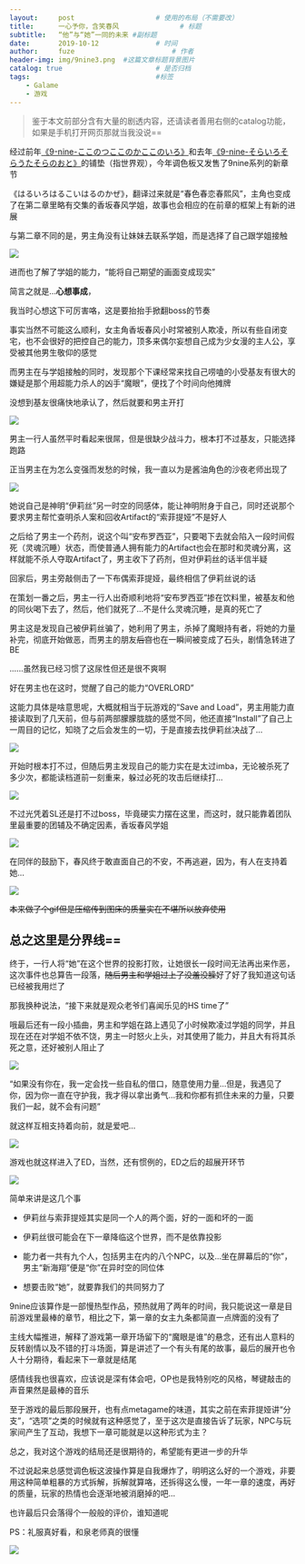 ```yaml
---
layout:     post   				    # 使用的布局（不需要改）
title:      一心予你，含笑春风				# 标题 
subtitle:   “他”与“她”一同的未来 #副标题
date:       2019-10-12 				# 时间
author:     fuze 						# 作者
header-img: img/9nine3.png 	#这篇文章标题背景图片
catalog: true 						# 是否归档
tags:								#标签
    - Galame
    - 游戏
---
```


>鉴于本文前部分含有大量的剧透内容，还请读者善用右侧的catalog功能，如果是手机打开网页那就当我没说==

经过前年[《9-nine-ここのつここのかここのいろ》](https://noordzeedebutirpitz.github.io/2019/10/02/9-nine1/)和去年[《9-nine-そらいろそらうたそらのおと》](https://noordzeedebutirpitz.github.io/2019/10/03/9-nine2/)的铺垫（指世界观），今年调色板又发售了9nine系列的新章节

《はるいろはるこいはるのかぜ》，翻译过来就是“春色春恋春熙风”，主角也变成了在第二章里略有交集的香坂春风学姐，故事也会相应的在前章的框架上有新的进展

与第二章不同的是，男主角没有让妹妹去联系学姐，而是选择了自己跟学姐接触

![](https://raw.githubusercontent.com/NoordZeedebuTirpitz/pic/master/9-nine-%E6%98%A5%E8%89%B2%E6%98%A5%E6%81%8B%E6%98%A5%E7%86%99%E9%A3%8E%201.1%20%E6%A8%B1%E7%A9%BA%E6%B1%89%E5%8C%96%E7%BB%84%202019_9_25%2019_15_18.png)

进而也了解了学姐的能力，“能将自己期望的画面变成现实”

简言之就是...**心想事成**，

我当时心想这下可厉害咯，这是要抬抬手掀翻boss的节奏

事实当然不可能这么顺利，女主角香坂春风小时常被别人欺凌，所以有些自闭变宅，也不会很好的把控自己的能力，顶多来偶尔妄想自己成为少女漫的主人公，享受被其他男生敬仰的感觉

而男主在与学姐接触的同时，发现那个下课经常来找自己唠嗑的小受基友有很大的嫌疑是那个用超能力杀人的凶手“魔眼”，便找了个时间向他摊牌

没想到基友很痛快地承认了，然后就要和男主开打

![](https://raw.githubusercontent.com/NoordZeedebuTirpitz/pic/master/9-nine-%E6%98%A5%E8%89%B2%E6%98%A5%E6%81%8B%E6%98%A5%E7%86%99%E9%A3%8E%201.1%20%E6%A8%B1%E7%A9%BA%E6%B1%89%E5%8C%96%E7%BB%84%202019_10_12%200_57_01.png)

男主一行人虽然平时看起来很屌，但是很缺少战斗力，根本打不过基友，只能选择跑路

正当男主在为怎么变强而发愁的时候，我一直以为是酱油角色的沙夜老师出现了

![](https://raw.githubusercontent.com/NoordZeedebuTirpitz/pic/master/9-nine-%E6%98%A5%E8%89%B2%E6%98%A5%E6%81%8B%E6%98%A5%E7%86%99%E9%A3%8E%201.1%20%E6%A8%B1%E7%A9%BA%E6%B1%89%E5%8C%96%E7%BB%84%202019_10_9%2019_16_22.png)

她说自己是神明“伊莉丝”另一时空的同感体，能让神明附身于自己，同时还说那个要求男主帮忙查明杀人案和回收Artifact的“索菲提娅”不是好人

之后给了男主一个药剂，说这个叫“安布罗西亚”，只要喝下去就会陷入一段时间假死（灵魂沉睡）状态，而使普通人拥有能力的Artifact也会在那时和灵魂分离，这样就能不杀人夺取Artifact了，男主收下了药剂，但对伊莉丝的话半信半疑

回家后，男主旁敲侧击了一下布偶索菲提娅，最终相信了伊莉丝说的话

在策划一番之后，男主一行人出奇顺利地将“安布罗西亚”掺在饮料里，被基友和他的同伙喝下去了，然后，他们就死了...不是什么灵魂沉睡，是真的死亡了

男主这是发现自己被伊莉丝骗了，她利用了男主，杀掉了魔眼持有者，将她的力量补完，彻底开始做恶，而男主的朋友~~后宫~~也在一瞬间被变成了石头，剧情急转进了BE

......虽然我已经习惯了这尿性但还是很不爽啊

好在男主也在这时，觉醒了自己的能力“OVERLORD”

这能力具体是啥意思呢，大概就相当于玩游戏的“Save and Load”，男主用能力直接读取到了几天前，但与前两部朦朦胧胧的感觉不同，他还直接“Install”了自己上一周目的记忆，知晓了之后会发生的一切，于是直接去找伊莉丝决战了...

![](https://raw.githubusercontent.com/NoordZeedebuTirpitz/pic/master/9-nine-%E6%98%A5%E8%89%B2%E6%98%A5%E6%81%8B%E6%98%A5%E7%86%99%E9%A3%8E%201.1%20%E6%A8%B1%E7%A9%BA%E6%B1%89%E5%8C%96%E7%BB%84%202019_10_12%201_34_39.png)

开始时根本打不过，但随后男主发现自己的能力实在是太过imba，无论被杀死了多少次，都能读档道前一刻重来，躲过必死的攻击后继续打...

![](https://raw.githubusercontent.com/NoordZeedebuTirpitz/pic/master/9-nine-%E6%98%A5%E8%89%B2%E6%98%A5%E6%81%8B%E6%98%A5%E7%86%99%E9%A3%8E%201.1%20%E6%A8%B1%E7%A9%BA%E6%B1%89%E5%8C%96%E7%BB%84%202019_10_12%201_34_08.png)

不过光凭着SL还是打不过boss，毕竟硬实力摆在这里，而这时，就只能靠着团队里最重要的团辅及不确定因素，香坂春风学姐

![](https://raw.githubusercontent.com/NoordZeedebuTirpitz/pic/master/9-nine-%E6%98%A5%E8%89%B2%E6%98%A5%E6%81%8B%E6%98%A5%E7%86%99%E9%A3%8E%201.1%20%E6%A8%B1%E7%A9%BA%E6%B1%89%E5%8C%96%E7%BB%84%202019_10_9%2020_11_06.png)

在同伴的鼓励下，春风终于敢直面自己的不安，不再逃避，因为，有人在支持着她...

![](https://raw.githubusercontent.com/NoordZeedebuTirpitz/pic/master/9-nine-%E6%98%A5%E8%89%B2%E6%98%A5%E6%81%8B%E6%98%A5%E7%86%99%E9%A3%8E%201.1%20%E6%A8%B1%E7%A9%BA%E6%B1%89%E5%8C%96%E7%BB%84%202019_10_10%200_33_26.png)

~~本来做了个gif但是压缩传到图床的质量实在不堪所以放弃使用~~

## 总之这里是分界线==

终于，一行人将“她”在这个世界的投影打败，让她很长一段时间无法再出来作恶，这次事件也总算告一段落，~~随后男主和学姐过上了没羞没臊~~好了好了我知道这句话已经被我用烂了

那我换种说法，“接下来就是观众老爷们喜闻乐见的HS time了”

哦最后还有一段小插曲，男主和学姐在路上遇见了小时候欺凌过学姐的同学，并且现在还在对学姐不依不饶，男主一时怒火上头，对其使用了能力，并且大有将其杀死之意，还好被别人阻止了

![](https://raw.githubusercontent.com/NoordZeedebuTirpitz/pic/master/9-nine-%E6%98%A5%E8%89%B2%E6%98%A5%E6%81%8B%E6%98%A5%E7%86%99%E9%A3%8E%201.1%20%E6%A8%B1%E7%A9%BA%E6%B1%89%E5%8C%96%E7%BB%84%202019_10_12%202_00_29.png)

“如果没有你在，我一定会找一些自私的借口，随意使用力量...但是，我遇见了你，因为你一直在守护我，我才得以拿出勇气...我和你都有抓住未来的力量，只要我们一起，就不会有问题”

就这样互相支持着向前，就是爱吧...

![](https://raw.githubusercontent.com/NoordZeedebuTirpitz/pic/master/9-nine-%E6%98%A5%E8%89%B2%E6%98%A5%E6%81%8B%E6%98%A5%E7%86%99%E9%A3%8E%201.1%20%E6%A8%B1%E7%A9%BA%E6%B1%89%E5%8C%96%E7%BB%84%202019_10_11%201_21_36.png)

游戏也就这样进入了ED，当然，还有惯例的，ED之后的超展开环节

![](https://raw.githubusercontent.com/NoordZeedebuTirpitz/pic/master/9-nine-%E6%98%A5%E8%89%B2%E6%98%A5%E6%81%8B%E6%98%A5%E7%86%99%E9%A3%8E%201.1%20%E6%A8%B1%E7%A9%BA%E6%B1%89%E5%8C%96%E7%BB%84%202019_10_11%201_23_02.png)

简单来讲是这几个事

* 伊莉丝与索菲提娅其实是同一个人的两个面，好的一面和坏的一面

* 伊莉丝很可能会在下一章降临这个世界，而不是依靠投影

* 能力者一共有九个人，包括男主在内的八个NPC，以及...坐在屏幕后的“你”，男主“新海翔”便是“你”在异时空的同位体

* 想要击败“她”，就要靠我们的共同努力了

9nine应该算作是一部慢热型作品，预热就用了两年的时间，我只能说这一章是目前游戏里最棒的章节，相比之下，第一章的女主九条都简直一点牌面的没有了

主线大幅推进，解释了游戏第一章开场留下的“魔眼是谁”的悬念，还有出人意料的反转剧情以及不错的打斗场面，算是讲述了一个有头有尾的故事，最后的展开也令人十分期待，看起来下一章就是结尾

感情线我也很喜欢，应该说是深有体会吧，OP也是我特别吃的风格，琴键敲击的声音果然是最棒的音乐

至于游戏的最后那段展开，也有点metagame的味道，其实之前在索菲提娅讲“分支”，“选项”之类的时候就有这种感觉了，至于这次是直接告诉了玩家，NPC与玩家间产生了互动，我想下一章可能就是以这种形式为主？

总之，我对这个游戏的结局还是很期待的，希望能有更进一步的升华

不过说起来总感觉调色板这波操作算是自我爆炸了，明明这么好的一个游戏，非要用这种简单粗暴的方式拆解，拆解就算咯，还拆得这么慢，一年一章的速度，再好的质量，玩家的热情也会逐渐地被消磨掉的吧...

也许最后只会落得个一般般的评价，谁知道呢

PS：礼服真好看，和泉老师真的很懂

![](https://raw.githubusercontent.com/NoordZeedebuTirpitz/pic/master/9-nine-%E6%98%A5%E8%89%B2%E6%98%A5%E6%81%8B%E6%98%A5%E7%86%99%E9%A3%8E%201.1%20%E6%A8%B1%E7%A9%BA%E6%B1%89%E5%8C%96%E7%BB%84%202019_10_12%200_13_05.png)
